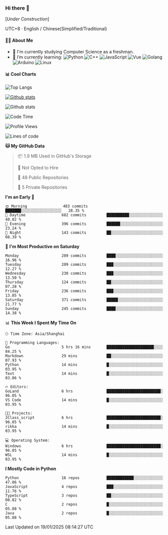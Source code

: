 ### Hi there 👋

\[*Under Construction*\]

UTC+8 · English / Chinese(Simplified/Traditional)

<!--
**NoNormalCreeper/NoNormalCreeper** is a ✨ _special_ ✨ repository because its `README.md` (this file) appears on your GitHub profile.

Here are some ideas to get you started:

- 🔭 I’m currently working on ...
- 🌱 I’m currently learning ...
- 👯 I’m looking to collaborate on ...
- 🤔 I’m looking for help with ...
- 💬 Ask me about ...
- 📫 How to reach me: ...
- 😄 Pronouns: ...
- ⚡ Fun fact: ...
-->

#### 👩‍💻 About Me

- 🏫 I'm currently studying Computer Science as a freshman.
- 🌱 I’m currently learning: 
![Python](https://img.shields.io/badge/-Python-blue?style=flat-square&logo=Python&logoColor=fff)
![C++](https://img.shields.io/badge/-C%2B%2B-00599C?style=flat-square&logo=C%2B%2B&logoColor=fff)
![JavaScript](https://img.shields.io/badge/-JavaScript-ffca18?style=flat-square&logo=JavaScript&logoColor=fff)
![Vue](https://img.shields.io/badge/-Vue-4FC08D?style=flat-square&logo=Vue.js&logoColor=fff)
![Golang](https://img.shields.io/badge/-Go-007d9c?style=flat-square&logo=Go&logoColor=fff)
![Arduino](https://img.shields.io/badge/-Arduino-00979D?style=flat-square&logo=Arduino&logoColor=fff)
![Linux](https://img.shields.io/badge/-Linux-FCC624?style=flat-square&logo=Linux&logoColor=fff)

#### 📊 Cool Charts

![Top Langs](https://github-readme-stats.vercel.app/api/top-langs/?username=NoNormalCreeper&layout=compact)

[![Github stats](https://github-readme-stats.vercel.app/api?username=NoNormalCreeper&show_icons=true)](https://github.com/anuraghazra/github-readme-stats)

![Github stats](https://github-profile-trophy.vercel.app/?username=NoNormalCreeper)


<!--START_SECTION:waka-->
![Code Time](http://img.shields.io/badge/Code%20Time-273%20hrs%2051%20mins-blue)

![Profile Views](http://img.shields.io/badge/Profile%20Views-0-blue)

![Lines of code](https://img.shields.io/badge/From%20Hello%20World%20I%27ve%20Written-2.7%20million%20lines%20of%20code-blue)

**🐱 My GitHub Data** 

> 📦 1.9 MB Used in GitHub's Storage 
 > 
> 🚫 Not Opted to Hire
 > 
> 📜 48 Public Repositories 
 > 
> 🔑 5 Private Repositories 
 > 
**I'm an Early 🐤** 

```text
🌞 Morning                483 commits         ███████░░░░░░░░░░░░░░░░░░   28.35 % 
🌆 Daytime                682 commits         ██████████░░░░░░░░░░░░░░░   40.02 % 
🌃 Evening                396 commits         ██████░░░░░░░░░░░░░░░░░░░   23.24 % 
🌙 Night                  143 commits         ██░░░░░░░░░░░░░░░░░░░░░░░   08.39 % 
```
📅 **I'm Most Productive on Saturday** 

```text
Monday                   289 commits         ████░░░░░░░░░░░░░░░░░░░░░   16.96 % 
Tuesday                  209 commits         ███░░░░░░░░░░░░░░░░░░░░░░   12.27 % 
Wednesday                230 commits         ███░░░░░░░░░░░░░░░░░░░░░░   13.50 % 
Thursday                 124 commits         ██░░░░░░░░░░░░░░░░░░░░░░░   07.28 % 
Friday                   236 commits         ███░░░░░░░░░░░░░░░░░░░░░░   13.85 % 
Saturday                 371 commits         █████░░░░░░░░░░░░░░░░░░░░   21.77 % 
Sunday                   245 commits         ████░░░░░░░░░░░░░░░░░░░░░   14.38 % 
```


📊 **This Week I Spent My Time On** 

```text
🕑︎ Time Zone: Asia/Shanghai

💬 Programming Languages: 
Go                       5 hrs 16 mins       █████████████████████░░░░   84.25 % 
Markdown                 29 mins             ██░░░░░░░░░░░░░░░░░░░░░░░   07.93 % 
Python                   14 mins             █░░░░░░░░░░░░░░░░░░░░░░░░   03.95 % 
Text                     14 mins             █░░░░░░░░░░░░░░░░░░░░░░░░   03.86 % 

🔥 Editors: 
GoLand                   6 hrs               ████████████████████████░   96.05 % 
VS Code                  14 mins             █░░░░░░░░░░░░░░░░░░░░░░░░   03.95 % 

🐱‍💻 Projects: 
2Class_script            6 hrs               ████████████████████████░   96.05 % 
rikka                    14 mins             █░░░░░░░░░░░░░░░░░░░░░░░░   03.95 % 

💻 Operating System: 
Windows                  6 hrs               ████████████████████████░   96.05 % 
WSL                      14 mins             █░░░░░░░░░░░░░░░░░░░░░░░░   03.95 % 
```

**I Mostly Code in Python** 

```text
Python                   16 repos            ████████████░░░░░░░░░░░░░   47.06 % 
JavaScript               4 repos             ███░░░░░░░░░░░░░░░░░░░░░░   11.76 % 
TypeScript               3 repos             ██░░░░░░░░░░░░░░░░░░░░░░░   08.82 % 
C                        2 repos             █░░░░░░░░░░░░░░░░░░░░░░░░   05.88 % 
Java                     2 repos             █░░░░░░░░░░░░░░░░░░░░░░░░   05.88 % 
```




 Last Updated on 19/01/2025 08:14:27 UTC
<!--END_SECTION:waka-->

